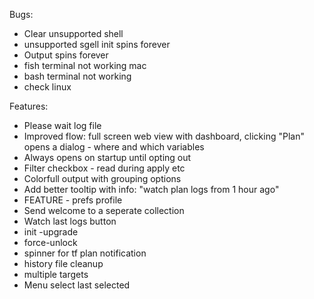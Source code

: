 Bugs:
* Clear unsupported shell
* unsupported sgell init spins forever
* Output spins forever
* fish terminal not working mac
* bash terminal not working
* check linux

Features:
* Please wait log file
* Improved flow: full screen web view with dashboard, clicking "Plan" opens a dialog  - where and which variables
* Always opens on startup until opting out
* Filter checkbox - read during apply etc
* Colorfull output with grouping options
* Add better tooltip with info: "watch plan logs from 1 hour ago"
* FEATURE - prefs profile
* Send welcome to a seperate collection
* Watch last logs button
* init -upgrade
* force-unlock
* spinner for tf plan notification
* history file cleanup
* multiple targets
* Menu select last selected